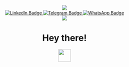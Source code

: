 <div id="header" align="center">
<img src="https://media.giphy.com/media/hpXdHPfFI5wTABdDx9/giphy.gif"/>
</div>

<div id="badges" align="center">
<a href="https://linkedin.com/in/ani-alaverdyan-52130b279">
<img src="https://img.shields.io/badge/LinkedIn-blue?style=for-the-badge&logo=linkedin&logoColor=white" alt="LinkedIn Badge"/>
</a>
<a href="https://t.me/AniAlaverdyan">
<img src="https://img.shields.io/badge/Telegram-blue?style=for-the-badge&logo=telegram&logoColor=white" alt="Telegram Badge"/>
</a>
<a href="https://wa.me/79999073520">
<img src="https://img.shields.io/badge/WhatsApp-green?style=for-the-badge&logo=whatsapp&logoColor=white" alt="WhatsApp Badge"/>
</a>
  </div>
  <div id="views" align="center">
    <img src="https://komarev.com/ghpvc/?username=AlaverdyanAni&style=flat-square&color=green" alt=" "/>
  </div>
  <div id="hey" align="center">
  <h1>
    Hey there!
      </h1>
  </div>
  <div id="hello" align="center">
    <img src="https://media.giphy.com/media/v1.Y2lkPTc5MGI3NjExOHNmbnA3OXUzNjRyeXNteHBqcWRvNjBmYmRhdnBubXFlYzlpaDhjcyZlcD12MV9pbnRlcm5hbF9naWZfYnlfaWQmY3Q9cw/hvRJCLFzcasrR4ia7z/giphy.gif" width="40px"/>
  </div>
